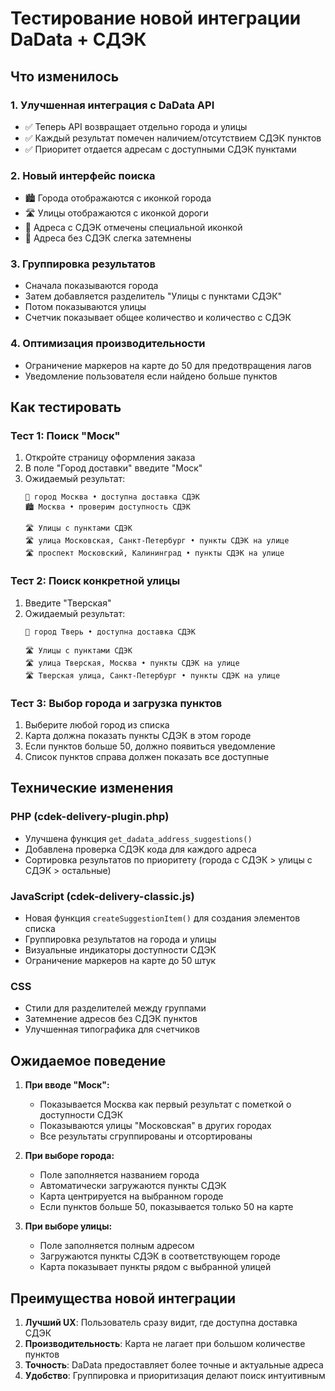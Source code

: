 # Тестирование новой интеграции DaData + СДЭК

## Что изменилось

### 1. Улучшенная интеграция с DaData API
- ✅ Теперь API возвращает отдельно города и улицы
- ✅ Каждый результат помечен наличием/отсутствием СДЭК пунктов
- ✅ Приоритет отдается адресам с доступными СДЭК пунктами

### 2. Новый интерфейс поиска
- 🏙️ Города отображаются с иконкой города 
- 🛣️ Улицы отображаются с иконкой дороги
- 🎯 Адреса с СДЭК отмечены специальной иконкой
- 📍 Адреса без СДЭК слегка затемнены

### 3. Группировка результатов
- Сначала показываются города
- Затем добавляется разделитель "Улицы с пунктами СДЭК"
- Потом показываются улицы
- Счетчик показывает общее количество и количество с СДЭК

### 4. Оптимизация производительности
- Ограничение маркеров на карте до 50 для предотвращения лагов
- Уведомление пользователя если найдено больше пунктов

## Как тестировать

### Тест 1: Поиск "Моск"
1. Откройте страницу оформления заказа
2. В поле "Город доставки" введите "Моск"
3. Ожидаемый результат:
   ```
   🎯 город Москва • доступна доставка СДЭК
   🏙️ Москва • проверим доступность СДЭК
   
   🛣️ Улицы с пунктами СДЭК
   🛣️ улица Московская, Санкт-Петербург • пункты СДЭК на улице
   🛣️ проспект Московский, Калининград • пункты СДЭК на улице
   ```

### Тест 2: Поиск конкретной улицы
1. Введите "Тверская"
2. Ожидаемый результат:
   ```
   🎯 город Тверь • доступна доставка СДЭК
   
   🛣️ Улицы с пунктами СДЭК  
   🛣️ улица Тверская, Москва • пункты СДЭК на улице
   🛣️ Тверская улица, Санкт-Петербург • пункты СДЭК на улице
   ```

### Тест 3: Выбор города и загрузка пунктов
1. Выберите любой город из списка
2. Карта должна показать пункты СДЭК в этом городе
3. Если пунктов больше 50, должно появиться уведомление
4. Список пунктов справа должен показать все доступные

## Технические изменения

### PHP (cdek-delivery-plugin.php)
- Улучшена функция `get_dadata_address_suggestions()`
- Добавлена проверка СДЭК кода для каждого адреса  
- Сортировка результатов по приоритету (города с СДЭК > улицы с СДЭК > остальные)

### JavaScript (cdek-delivery-classic.js)
- Новая функция `createSuggestionItem()` для создания элементов списка
- Группировка результатов на города и улицы
- Визуальные индикаторы доступности СДЭК
- Ограничение маркеров на карте до 50 штук

### CSS
- Стили для разделителей между группами
- Затемнение адресов без СДЭК пунктов
- Улучшенная типографика для счетчиков

## Ожидаемое поведение

1. **При вводе "Моск":**
   - Показывается Москва как первый результат с пометкой о доступности СДЭК
   - Показываются улицы "Московская" в других городах
   - Все результаты сгруппированы и отсортированы

2. **При выборе города:**
   - Поле заполняется названием города
   - Автоматически загружаются пункты СДЭК
   - Карта центрируется на выбранном городе
   - Если пунктов больше 50, показывается только 50 на карте

3. **При выборе улицы:**
   - Поле заполняется полным адресом
   - Загружаются пункты СДЭК в соответствующем городе
   - Карта показывает пункты рядом с выбранной улицей

## Преимущества новой интеграции

1. **Лучший UX**: Пользователь сразу видит, где доступна доставка СДЭК
2. **Производительность**: Карта не лагает при большом количестве пунктов
3. **Точность**: DaData предоставляет более точные и актуальные адреса
4. **Удобство**: Группировка и приоритизация делают поиск интуитивным